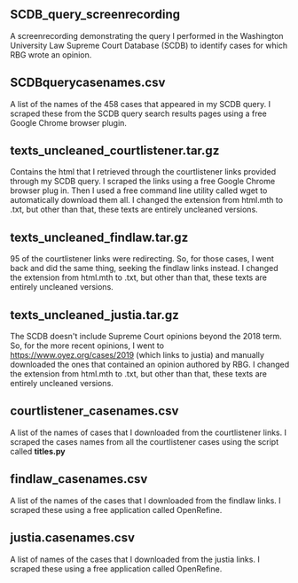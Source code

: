 **SCDB_query_screenrecording**
---
A screenrecording demonstrating the query I performed in the Washington University Law Supreme Court Database (SCDB) to identify cases for which RBG wrote an opinion. 

**SCDBquerycasenames.csv**
---
A list of the names of the 458 cases that appeared in my SCDB query. I scraped these from the SCDB query search results pages using a free Google Chrome browser plugin. 

**texts_uncleaned_courtlistener.tar.gz**
---
Contains the html that I retrieved through the courtlistener links provided through my SCDB query. I scraped the links using a free Google Chrome browser plug in. Then I used a free command line utility called wget to automatically download them all. I changed the extension from html.mth to .txt, but other than that, these texts are entirely uncleaned versions.

**texts_uncleaned_findlaw.tar.gz**
---
95 of the courtlistener links were redirecting. So, for those cases, I went back and did the same thing, seeking the findlaw links instead. I changed the extension from html.mth to .txt, but other than that, these texts are entirely uncleaned versions.

**texts_uncleaned_justia.tar.gz**
---
The SCDB doesn't include Supreme Court opinions beyond the 2018 term. So, for the more recent opinions, I went to https://www.oyez.org/cases/2019 (which links to justia) and manually downloaded the ones that contained an opinion authored by RBG. I changed the extension from html.mth to .txt, but other than that, these texts are entirely uncleaned versions.

**courtlistener_casenames.csv**
---
A list of the names of cases that I downloaded from the courtlistener links. I scraped the cases names  from all the courtlistener cases using the script called **titles.py** 

**findlaw_casenames.csv**
---
A list of the names of the cases that I downloaded from the findlaw links. I scraped these using a free application called OpenRefine.

**justia.casenames.csv**
---
A list of names of the cases that I downloaded from the justia links. I scraped these using a free application called OpenRefine.
